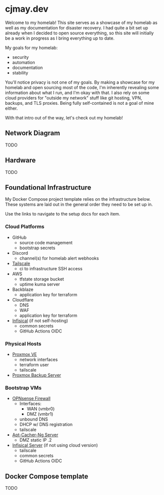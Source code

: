# cjmay.dev

Welcome to my homelab! This site serves as a showcase of my homelab as well as my documentation for disaster recovery. I had quite a bit set up already when I decided to open source everything, so this site will initially be a work in progress as I bring everything up to date.

My goals for my homelab:

* security
* automation
* documentation
* stability

You'll notice privacy is not one of my goals. By making a showcase for my homelab and open sourcing most of the code, I'm inherently revealing some information about what I run, and I'm okay with that. I also rely on some cloud providers for "outside my network" stuff like git hosting, VPN, backups, and TLS proxies. Being fully self-contained is not a goal of mine either.

With that intro out of the way, let's check out my homelab!

## Network Diagram

TODO

## Hardware

TODO

## Foundational Infrastructure

My Docker Compose project template relies on the infrastructure below. These systems are laid out in the general order they need to be set up in.

Use the links to navigate to the setup docs for each item.

### Cloud Platforms

* GitHub
  * source code management
  * bootstrap secrets
* Discord
  * channel(s) for homelab alert webhooks
* [Tailscale](./docs/tailscale/setup)
  * ci to infrastructure SSH access
* AWS
  * tfstate storage bucket
  * uptime kuma server
* Backblaze
  * application key for terraform
* Cloudflare
  * DNS
  * WAF
  * application key for terraform
* [Infisical](./docs/infisical/cloud/setup) (if not self-hosting)
  * common secrets
  * GitHub Actions OIDC

### Physical Hosts

* [Proxmox VE](./docs/proxmox/ve/setup)
  * network interfaces
  * terraform user
  * tailscale
* [Proxmox Backup Server](./docs/proxmox/backup-server/setup)

### Bootstrap VMs

* [OPNsense Firewall](./docs/opnsense/setup)
  * Interfaces:
    * WAN (vmbr0)
    * DMZ (vmbr1)
  * unbound DNS
  * DHCP w/ DNS registration
  * tailscale
* [Apt-Cacher-Ng Server](./docs/apt-cache/setup)
  * DMZ static IP .2
* [Infisical Server](./docs/infisical/self-hosted/setup) (if not using cloud version)
  * tailscale
  * common secrets
  * GitHub Actions OIDC

## Docker Compose template

TODO
